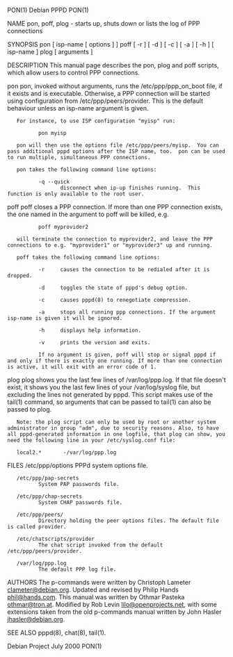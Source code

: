 PON(1)                                                                                                                                                Debian PPPD                                                                                                                                                PON(1)

NAME
       pon, poff, plog - starts up, shuts down or lists the log of PPP connections

SYNOPSIS
       pon [ isp-name [ options ] ]
       poff [ -r ] [ -d ] [ -c ] [ -a ] [ -h ] [ isp-name ]
       plog [ arguments ]

DESCRIPTION
       This manual page describes the pon, plog and poff scripts, which allow users to control PPP connections.

   pon
       pon, invoked without arguments, runs the /etc/ppp/ppp_on_boot file, if it exists and is executable. Otherwise, a PPP connection will be started using configuration from /etc/ppp/peers/provider.  This is the default behaviour unless an isp-name argument is given.

       For instance, to use ISP configuration "myisp" run:

              pon myisp

       pon will then use the options file /etc/ppp/peers/myisp.  You can pass additional pppd options after the ISP name, too.  pon can be used to run multiple, simultaneous PPP connections.

       pon takes the following command line options:

              -q --quick
                     disconnect when ip-up finishes running.  This function is only available to the root user.

   poff
       poff closes a PPP connection. If more than one PPP connection exists, the one named in the argument to poff will be killed, e.g.

              poff myprovider2

       will terminate the connection to myprovider2, and leave the PPP connections to e.g. "myprovider1" or "myprovider3" up and running.

       poff takes the following command line options:

              -r     causes the connection to be redialed after it is dropped.

              -d     toggles the state of pppd's debug option.

              -c     causes pppd(8) to renegotiate compression.

              -a     stops all running ppp connections. If the argument isp-name is given it will be ignored.

              -h     displays help information.

              -v     prints the version and exits.

              If no argument is given, poff will stop or signal pppd if and only if there is exactly one running. If more than one connection is active, it will exit with an error code of 1.

   plog
       plog  shows you the last few lines of /var/log/ppp.log. If that file doesn't exist, it shows you the last few lines of your /var/log/syslog file, but excluding the lines not generated by pppd.  This script makes use of the tail(1) command, so arguments that can be passed to tail(1) can also be passed to
       plog.

       Note: the plog script can only be used by root or another system administrator in group "adm", due to security reasons. Also, to have all pppd-generated information in one logfile, that plog can show, you need the following line in your /etc/syslog.conf file:

       local2.*       -/var/log/ppp.log

FILES
       /etc/ppp/options
              PPPd system options file.

       /etc/ppp/pap-secrets
              System PAP passwords file.

       /etc/ppp/chap-secrets
              System CHAP passwords file.

       /etc/ppp/peers/
              Directory holding the peer options files. The default file is called provider.

       /etc/chatscripts/provider
              The chat script invoked from the default /etc/ppp/peers/provider.

       /var/log/ppp.log
              The default PPP log file.

AUTHORS
       The p-commands were written by Christoph Lameter <clameter@debian.org>.  Updated and revised by Philip Hands <phil@hands.com>.
       This manual was written by Othmar Pasteka <othmar@tron.at>. Modified by Rob Levin <lilo@openprojects.net>, with some extensions taken from the old p-commands manual written by John Hasler <jhasler@debian.org>.

SEE ALSO
       pppd(8), chat(8), tail(1).

Debian Project                                                                                                                                         July 2000                                                                                                                                                 PON(1)
